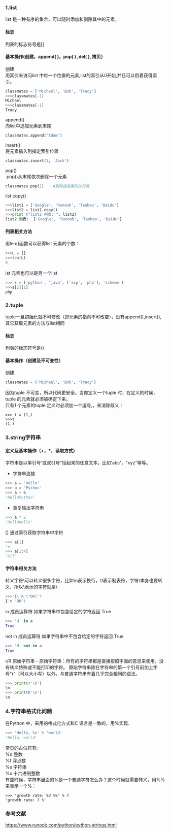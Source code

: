 ### 1.list
list 是一种有序的集合，可以随时添加和删除其中的元素。
#### 标志
列表的标志符号是[]
#### 基本操作(创建，append( )，pop( ) ,del( ), 拷贝）
创建  
用索引来访问list 中每一个位置的元素,list的索引从0开始,并且可以倒着获得索引。
```python
classmates = ['Michael', 'Bob', 'Tracy']
>>>classmates[-1]  
Michael
>>>classmates[-1]  
Tracy
```
append()  
向list中追加元素到末尾
```python
classmates.append('Adam')
```
insert()  
将元素插入到指定索引位置
```python
classmates.insert(1, 'Jack')
```
pop()  
.pop()从末尾依次删除一个元素
```python
classmates.pop(1)    #删除指定索引的元素
```
list.copy()  
```python
>>>list1 = ['Google', 'Runoob', 'Taobao', 'Baidu']
>>>list2 = list1.copy()
>>>print ("list2 列表: ", list2)
list2 列表:  ['Google', 'Runoob', 'Taobao', 'Baidu']
```
#### 列表相关方法
用len()函数可以获得list 元素的个数：
```python
>>>L = []
>>>len(L)
0
```
ist 元素也可以是另一个list  
```python
>>> s = ['python', 'java', ['asp', 'php'], 'scheme']
>>>s[2][1]
php
```

### 2.tuple
tuple一旦初始化就不可修改（即元素的指向不可改变），没有append(),insert(),其它获取元素的方法与list相同
#### 标志
列表的标志符号是()
#### 基本操作（创建及不可变性）
创建
```python
classmates = ('Michael', 'Bob', 'Tracy')
```
因为tuple 不可变，所以代码更安全。当你定义一个tuple 时，在定义的时候，tuple 的元素就必须被确定下来。  
只有1 个元素的tuple 定义时必须加一个逗号,，来消除歧义：
```pyhton
>>> t = (1,)
>>>t
(1,)
```

### 3.string字符串
#### 定义及基本操作（+，*，读取方式）
字符串是以单引号'或双引号"括起来的任意文本，比如'abc'，"xyz"等等。
+ 字符串连接  
```python
>>> a = 'Hello'
>>> b = 'Python'
>>> a + b
'HelloPython'
```
* 重复输出字符串  
```python
>>> a * 2
'HelloHello'
```
[] 通过索引获取字符串中字符
```python
>>> a[1]
'e'
>>> a[1:4]
'ell'
```
#### 字符串相关方法
转义字符\可以转义很多字符，比如\n表示换行，\t表示制表符，字符\本身也要转义，所以\\表示的字符就是\  
```python
>>>'I\'m \"OK\"!'
I'm "OK"!
```
in 成员运算符 如果字符串中包含给定的字符返回 True  
```python 
>>> 'H' in a
True
```
not in 成员运算符 如果字符串中不包含给定的字符返回 True
```python 
>>> 'M' not in a
True
```
r/R 原始字符串 - 原始字符串：所有的字符串都是直接按照字面的意思来使用，没有转义特殊或不能打印的字符。 原始字符串除在字符串的第一个引号前加上字母"r"（可以大小写）以外，与普通字符串有着几乎完全相同的语法。
```python
>>> print(r'\n')
\n
>>> print(R'\n')
\n
```

### 4.字符串格式化问题
在Python 中，采用的格式化方式和C 语言是一致的，用%实现.
```python
>>> 'Hello, %s' % 'world'
'Hello, world'
```
常见的占位符有:  
%d 整数  
%f 浮点数  
%s 字符串  
%x 十六进制整数  
有些时候，字符串里面的%是一个普通字符怎么办？这个时候就需要转义，用%%来表示一个%：
```pyhton
>>> 'growth rate: %d %%' % 7
'growth rate: 7 %'
```
  
### 参考文献
https://www.runoob.com/python/python-strings.html
